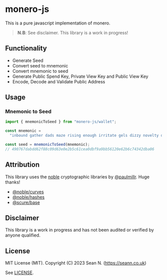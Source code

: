 # monero-js

This is a pure javascript implementation of monero.

> **N.B**: See disclaimer. This library is a work in progress!

## Functionality

- Generate Seed
- Convert seed to mnemonic
- Convert mnemonic to seed
- Generate Public Spend Key, Private View Key and Public View Key
- Encode, Decode and Validate Public Address

## Usage

### Mnemonic to Seed

```ts
import { mnemonicToSeed } from "monero-js/wallet";

const mnemonic =
  "inbound gather dads maze rising enough irritate gels dizzy novelty deity flippant ladder jigsaw anchor bawled nodes recipe inline diet perfect identity bakery bobsled diet";

const seed = mnemonicToSeed(mnemonic);
// 490767dabdd62f88c09d63e0e2b5c61cea0dbf9a9bb56120e62b6c74342dba06
```

## Attribution

This library uses the [noble](https://paulmillr.com/noble/) cryptographic libraries by [@paulmillr](https://github.com/paulmillr). Huge thanks!

- [@noble/curves](https://github.com/paulmillr/noble-curves)
- [@noble/hashes](https://github.com/paulmillr/noble-hashes)
- [@scure/base](https://github.com/paulmillr/scure-base)

## Disclaimer

This library is a work in progress and has not been audited or verified by anyone qualified.

## License

MIT License (MIT). Copyright (C) 2023 Sean N. (https://seann.co.uk)

See [LICENSE](/LICENSE).
